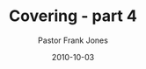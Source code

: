 ---
lunr: "true"
title: "Covering - part 4"
author: "Pastor Frank Jones"
postDate: "10-03-2010"
date: 2010-10-03
category: "sermons"
slug: "2010/10/Covering_part4"
icon: microphone
audioLink: "Covering_part4"
tags: [covering]
mp3: "Covering_part4/10032010.mp3"
ogg: "Covering_part4/10032010.ogg"
linkurl: "https://archive.org/download/Covering_part4/Covering_part4_files.xml"
ipath: "https://archive.org/download/Covering_part4/10032010.mp3"
layout: sermon.html
---